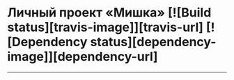 # Личный проект «Мишка» [![Build status][travis-image]][travis-url] [![Dependency status][dependency-image]][dependency-url]

---

